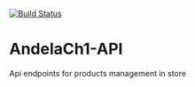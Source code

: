 [![Build Status](https://travis-ci.org/Jnjerry/AndelaCh1-API.svg?branch=master)](https://travis-ci.org/Jnjerry/AndelaCh1-API)


# AndelaCh1-API
Api endpoints for products management in store
